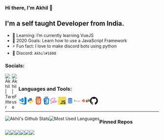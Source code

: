 ### Hi there, I'm Akhil 👋

## I'm a self taught Developer from India.
- 🌱 Learning: I’m currently learning VueJS
- 🥅 2020 Goals: Learn how to use a JavaScript Framework
- ⚡ Fun fact: I love to make discord bots using python
- 💬 Discord: `Akhil#1608`

### Socials:
[<img align="left" alt="Akhil | Twitter" width="22px" src="https://cdn.jsdelivr.net/npm/simple-icons@v3/icons/twitter.svg" />][twitter]
[<img align="left" width="22px" src="https://efuse.s3.amazonaws.com/uploads/work-experience/1577819786946-eFuse%20Logo%20-%20Dark.png" alt="Akhil | eFuse"></img>][efuse]
<br />

### Languages and Tools:

<img align="left" alt="Visual Studio Code" width="26px" src="https://raw.githubusercontent.com/github/explore/80688e429a7d4ef2fca1e82350fe8e3517d3494d/topics/visual-studio-code/visual-studio-code.png" />
<img align="left" alt="JavaScript" width="26px" src="https://raw.githubusercontent.com/github/explore/80688e429a7d4ef2fca1e82350fe8e3517d3494d/topics/python/python.png" />
<img align="left" alt="HTML5" width="26px" src="https://raw.githubusercontent.com/github/explore/80688e429a7d4ef2fca1e82350fe8e3517d3494d/topics/html/html.png" />
<img align="left" alt="CSS3" width="26px" src="https://raw.githubusercontent.com/github/explore/80688e429a7d4ef2fca1e82350fe8e3517d3494d/topics/css/css.png" />
<img align="left" alt="Sass" width="26px" src="https://raw.githubusercontent.com/github/explore/80688e429a7d4ef2fca1e82350fe8e3517d3494d/topics/sass/sass.png" />
<img align="left" alt="JavaScript" width="26px" src="https://raw.githubusercontent.com/github/explore/80688e429a7d4ef2fca1e82350fe8e3517d3494d/topics/javascript/javascript.png" />
<img align="left" alt="SQL" width="26px" src="https://raw.githubusercontent.com/github/explore/80688e429a7d4ef2fca1e82350fe8e3517d3494d/topics/sql/sql.png" />
<img align="left" alt="MongoDB" width="26px" src="https://raw.githubusercontent.com/github/explore/80688e429a7d4ef2fca1e82350fe8e3517d3494d/topics/mongodb/mongodb.png" />
<img align="left" alt="Git" width="26px" src="https://raw.githubusercontent.com/github/explore/80688e429a7d4ef2fca1e82350fe8e3517d3494d/topics/git/git.png" />
<img align="left" alt="GitHub" width="26px" src="https://raw.githubusercontent.com/github/explore/78df643247d429f6cc873026c0622819ad797942/topics/github/github.png" />


<br />
<br />

---

<img align="left" alt="Akhil's Github Stats" src="https://github-readme-stats.vercel.app/api?username=officialakhil&show_icons=true&hide_border=true&count_private=true&theme=radical" />

<img align="left" src="https://github-readme-stats.vercel.app/api/top-langs/?username=officialakhil&hide_border=true&layout=compact" alt="Most Used Languages" />


### Pinned Repos
<a href="https://github.com/officialakhil/modmail-plugins"> 
  <img align="left" src="https://github-readme-stats.vercel.app/api/pin/?username=officialakhil&repo=modmail-plugins">
</a>
<a href="https://github.com/officialakhil/forpy"> 
  <img align="left" src="https://github-readme-stats.vercel.app/api/pin/?username=officialakhil&repo=forpy">
</a>
<a href="https://github.com/officialakhil/forpy-docs"> 
  <img align="left" src="https://github-readme-stats.vercel.app/api/pin/?username=officialakhil&repo=forpy-docs">
</a>
<a href="https://github.com/officialakhil/travelly-website"> 
  <img align="left" src="https://github-readme-stats.vercel.app/api/pin/?username=officialakhil&repo=travelly-website">
</a>
<a href="https://github.com/officialakhil/photography-website"> 
  <img align="left" src="https://github-readme-stats.vercel.app/api/pin/?username=officialakhil&repo=photography-website">
</a>
<a href="https://github.com/officialakhil/portfolio"> 
  <img align="left" src="https://github-readme-stats.vercel.app/api/pin/?username=officialakhil&repo=portfolio">
</a>

[twitter]: https://twitter.com/Akhil2149
[efuse]: https://efuse.gg/u/Akhil
